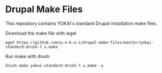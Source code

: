 Drupal Make Files
=================
This repository contains YOKAI's standard Drupal installation make files. 

Download the make file with wget
```
wget https://github.com/y-o-k-a-i/drupal-make-files/master/yokai-standard-drush-7.x.make
```
Run make with drush 
```
drush make yokai-standard-drush-7.x.make -y
```
